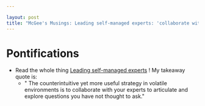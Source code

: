 ```yaml
---

layout: post
title: "McGee's Musings: Leading self-managed experts: 'collaborate with your experts to articulate and explore questions you have not thought to ask.'"
---
```


# Pontifications

* Read  the whole thing [Leading self-managed experts](https://mcgeesmusings.net/2019/08/04/leading-self-managed-experts/) ! My takeaway quote is:
  * " The counterintuitive yet more useful strategy in volatile environments 
    is to collaborate with your experts to articulate and explore questions 
    you have not thought to ask."

